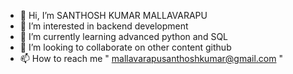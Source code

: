 - 👋 Hi, I’m SANTHOSH KUMAR MALLAVARAPU
- 👀 I’m interested in backend development
- 🌱 I’m currently learning advanced python and SQL
- 💞️ I’m looking to collaborate on other content github 
- 📫 How to reach me " mallavarapusanthoshkumar@gmail.com "

<!---
santhosh062000/santhosh062000 is a ✨ special ✨ repository because its `README.md` (this file) appears on your GitHub profile.
You can click the Preview link to take a look at your changes.
--->
